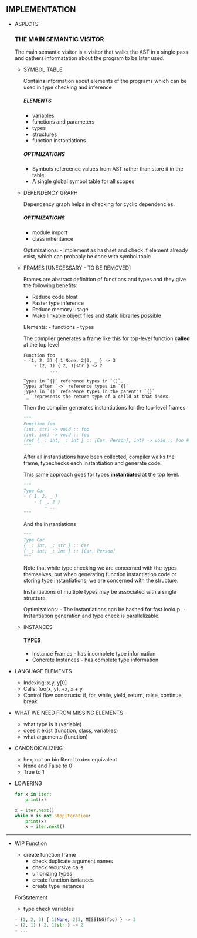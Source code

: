 ## IMPLEMENTATION

- ASPECTS

    ### THE MAIN SEMANTIC VISITOR

    The main semantic visitor is a visitor that walks the AST in a single pass and gathers informatation about the program to be later used.

    - SYMBOL TABLE

        Contains information about elements of the programs which can be used in type checking and inference

        ##### ELEMENTS
        - variables
        - functions and parameters
        - types
        - structures
        - function instantiations

        ##### OPTIMIZATIONS
        - Symbols refercence values from AST rather than store it in the table.
        - A single global symbol table for all scopes


    - DEPENDENCY GRAPH

        Dependency graph helps in checking for cyclic dependencies.

        ##### OPTIMIZATIONS
        - module import
        - class inheritance


        Optimizations:
            - Implement as hashset and check if element already exist, which can probably be done with symbol table


    - FRAMES [UNECESSARY - TO BE REMOVED]

        Frames are abstract definition of functions and types and they give the following benefits:
        - Reduce code bloat
        - Faster type inference
        - Reduce memory usage
        - Make linkable object files and static libraries possible

        Elements:
            - functions
            - types


        The compiler generates a frame like this for top-level function **called** at the top level
        ```
        Function foo
        - (1, 2, 3) { 1|None, 2|3, _ } -> 3
            - (2, 1) { 2, 1|str } -> 2
                - ...

        Types in `{}` reference types in `()`.
        Types after `->` reference types in `{}`
        Types in `()` reference types in the parent's `{}`
        `_` represents the return type of a child at that index.
        ```

        Then the compiler generates instantiations for the top-level frames
        ```py
        """
        Function foo
        (int, str) -> void :: foo
        (int, int) -> void :: foo
        (ref { _: int, _: int } :: [Car, Person], int) -> void :: foo # applies to [Car, Person]
        """
        ```

        After all instantiations have been collected, compiler walks the frame, typechecks each instantiation and generate code.

        This same approach goes for types **instantiated** at the top level.

        ```py
        """
        Type Car
        - { 1, 2, _ }
            - { _, 2 }
                - ...
        """
        ```

        And the instantiations

        ```py
        """
        Type Car
        { _: int, _: str } :: Car
        { _: int, _: int } :: [Car, Person]
        """
        ```

        Note that while type checking we are concerned with the types themselves, but when generating function instantiation code or storing type instantiations, we are concerned with the structure.

        Instantiations of multiple types may be associated with a single structure.

        Optimizations:
            - The instantiations can be hashed for fast lookup.
            - Instantiation generation and type check is parallelizable.

    - INSTANCES

        #### TYPES
        - Instance Frames - has incomplete type information
        - Concrete Instances - has complete type information

- LANGUAGE ELEMENTS
    - Indexing: x.y, y[0]
    - Calls: foo(x, y), +x, x + y
    - Control flow constructs: if, for, while, yield, return, raise, continue, break

- WHAT WE NEED FROM MISSING ELEMENTS
    - what type is it (variable)
    - does it exist (function, class, variables)
    - what arguments (function)


- CANONOICALIZING
    - hex, oct an bin literal to dec equivalent
    - None and False to 0
    - True to 1


- LOWERING
    ```py
    for x in iter:
        print(x)
    ```

    ```py
    x = iter.next()
    while x is not StopIteration:
        print(x)
        x = iter.next()
    ```


-------------------

- WIP
    Function
    - create function frame
        - check duplicate argument names
        - check recursive calls
        - unionizing types
        - create function isntances
        - create type instances

    ForStatement
    - type check variables


    ```py
    - (1, 2, 3) { 1|None, 2|3, MISSING(foo) } -> 3
    - (2, 1) { 2, 1|str } -> 2
    - ...
    ```

